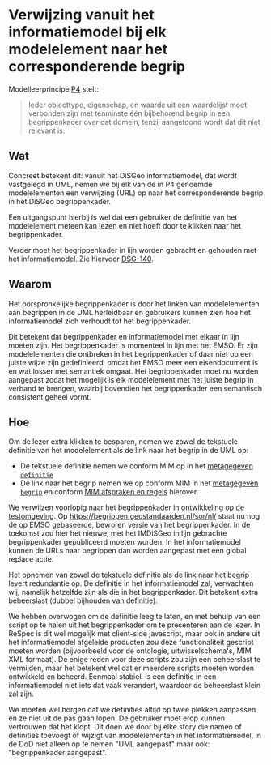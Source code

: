 # Verwijzing vanuit het informatiemodel bij elk modelelement naar het corresponderende begrip

Modelleerprincipe [P4](https://geonovum.github.io/disgeo-imsor/modelleerprincipes/#p4-ieder-objecttype-eigenschap-en-waarde-uit-een-waardelijst-heeft-een-bijbehorend-begrip) stelt: 
> Ieder objecttype, eigenschap, en waarde uit een waardelijst moet verbonden zijn met tenminste één bijbehorend begrip in een begrippenkader over dat domein, tenzij aangetoond wordt dat dit niet relevant is.

## Wat
Concreet betekent dit: vanuit het DiSGeo informatiemodel, dat wordt vastgelegd in UML, nemen we bij elk van de in P4 genoemde modelelementen een verwijzing (URL) op naar het corresponderende begrip in het DiSGeo begrippenkader. 

Een uitgangspunt hierbij is wel dat een gebruiker de definitie van het modelelement meteen kan lezen en niet hoeft door te klikken naar het begrippenkader. 

Verder moet het begrippenkader in lijn worden gebracht en gehouden met het informatiemodel. Zie hiervoor [DSG-140](https://geonovum.atlassian.net/jira/software/projects/DSG/boards/47/backlog). 

## Waarom
Het oorspronkelijke begrippenkader is door het linken van modelelementen aan begrippen in de UML herleidbaar en gebruikers kunnen zien hoe het informatiemodel zich verhoudt tot het begrippenkader.

Dit betekent dat begrippenkader en informatiemodel met elkaar in lijn moeten zijn. Het begrippenkader is momenteel in lijn met het EMSO. Er zijn modelelementen die ontbreken in het begrippenkader of daar niet op een juiste wijze zijn gedefinieerd, omdat het EMSO meer een eisendocument is en wat losser met semantiek omgaat. Het begrippenkader moet nu worden aangepast zodat het mogelijk is elk modelelement met het juiste begrip in verband te brengen, waarbij bovendien het begrippenkader een semantisch consistent geheel vormt.

## Hoe
Om de lezer extra klikken te besparen, nemen we zowel de tekstuele definitie van het modelelement als de link naar het begrip in de UML op: 
- De tekstuele definitie nemen we conform MIM op in het [metagegeven `definitie`](https://docs.geostandaarden.nl/mim/mim/#metagegeven-definitie)
- De link naar het begrip nemen we op conform MIM in het [metagegeven `begrip`](https://docs.geostandaarden.nl/mim/mim/#metagegeven-begrip) en conform [MIM afspraken en regels](https://docs.geostandaarden.nl/mim/mim/#afspraken-regels) hierover. 

We verwijzen voorlopig naar het [begrippenkader in ontwikkeling op de testomgeving](https://test-begrippen.geostandaarden.nl/sor/nl/). Op https://begrippen.geostandaarden.nl/sor/nl/ staat nu nog de op EMSO gebaseerde, bevroren versie van het begrippenkader. In de toekomst zou hier het nieuwe, met het IMDiSGeo in lijn gebrachte begrippenkader gepubliceerd moeten worden. In het informatiemodel kunnen de URLs naar begrippen dan worden aangepast met een global replace actie. 

Het opnemen van zowel de tekstuele definitie als de link naar het begrip levert redundantie op. De definitie in het informatiemodel zal, verwachten wij, namelijk hetzelfde zijn als die in het begrippenkader. Dit betekent extra beheerslast (dubbel bijhouden van definitie). 

We hebben overwogen om de definitie leeg te laten, en met behulp van een script op te halen uit het begrippenkader om te presenteren aan de lezer. In ReSpec is dit wel mogelijk met client-side javascript, maar ook in andere uit het informatiemodel afgeleide producten zou deze functionaliteit gescript moeten worden (bijvoorbeeld voor de ontologie, uitwisselschema's, MIM XML formaat). De enige reden voor deze scripts zou zijn een beheerslast te vermijden, maar het betekent wel dat er meerdere scripts moeten worden ontwikkeld en beheerd. Eenmaal stabiel, is een definitie in een informatiemodel niet iets dat vaak verandert, waardoor de beheerslast klein zal zijn. 

We moeten wel borgen dat we definities altijd op twee plekken aanpassen en ze niet uit de pas gaan lopen. De gebruiker moet erop kunnen vertrouwen dat het klopt. Dit doen we door bij elke story die namen of definities toevoegt of wijzigt van modelelementen in het informatiemodel, in de DoD niet alleen op te nemen "UML aangepast" maar ook: "begrippenkader aangepast". 